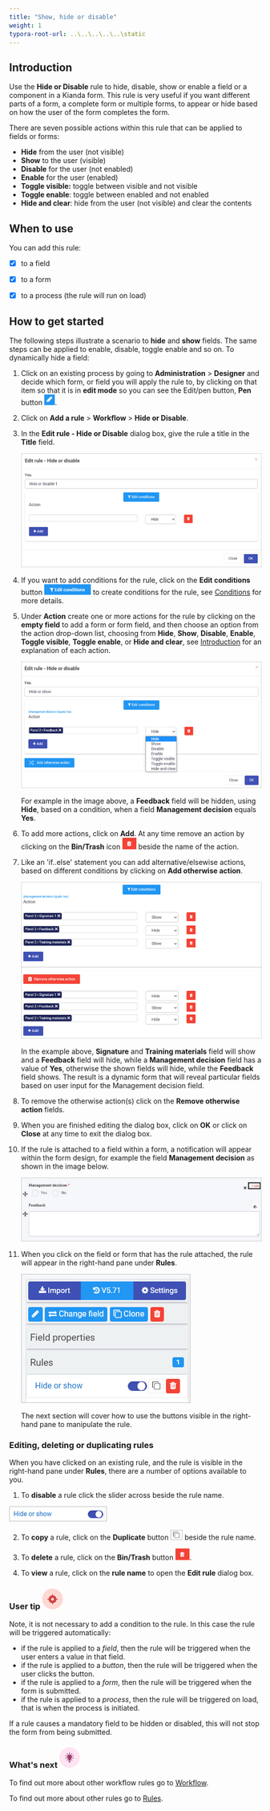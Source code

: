 ```yaml
---
title: "Show, hide or disable"
weight: 1
typora-root-url: ..\..\..\..\..\static
---
```


## Introduction ##

Use the **Hide or Disable** rule to hide, disable, show or enable a field or a component in a Kianda form. This rule is very useful if you want different parts of a form, a complete form or multiple forms, to appear or hide based on how the user of the form completes the form.  

There are seven possible actions within this rule that can be applied to fields or forms:

- **Hide** from the user (not visible)
- **Show** to the user (visible)
- **Disable** for the user (not enabled)
- **Enable** for the user (enabled)
- **Toggle visible:** toggle between visible and not visible
- **Toggle enable**: toggle between enabled and not enabled
- **Hide and clear**: hide from the user (not visible) and clear the contents



## When to use

You can add this rule:
- [x] to a field

- [x] to a form 

- [x] to a process (the rule will run on load)

  

## How to get started

The following steps illustrate a scenario to **hide** and **show** fields. The same steps can be applied to enable, disable, toggle enable and so on. To dynamically hide a field:

1. Click on an existing process by going to **Administration** > **Designer** and decide which form, or field you will apply the rule to, by clicking on that item so that it is in **edit mode** so you can see the Edit/pen button,  **Pen** button ![Pen button](/images/penicon.png).

2. Click on **Add a rule** > **Workflow** > **Hide or Disable**. 

3. In the **Edit rule - Hide or Disable** dialog box, give the rule a title in the **Title** field.

   ![Edit rule - Hide or Disable dialog box](/../content/docs/hide-or-disable.jpg)

4. If you want to add conditions for the rule, click on the **Edit conditions** button ![Edit conditions button](/images/editconditions.png) to create conditions for the rule, see [Conditions](/docs/platform/rules/general/add-conditions/) for more details.

5. Under **Action** create one or more actions for the rule by clicking on the **empty field** to add a form or form field, and then choose an option from the action drop-down list, choosing from **Hide**, **Show**, **Disable**, **Enable**, **Toggle visible**, **Toggle enable**, or **Hide and clear**, see [Introduction](#introduction) for an explanation of each action.

   ![Hide or disable example - Hide or show](/images/hide-example.jpg)

   For example in the image above, a **Feedback** field will be hidden, using **Hide**, based on a condition, when a field **Management decision** equals **Yes**.

6. To add more actions, click on **Add**. At any time remove an action by clicking on the **Bin/Trash** icon ![Bin/Trash button](/images/bin.png) beside the name of the action.

7. Like an 'if..else' statement you can add alternative/elsewise actions, based on different conditions by clicking on **Add otherwise action**.

   ![Hide or show example](/images/hide-or-show-example.jpg)

   In the example above, **Signature** and **Training materials** field will show and a **Feedback** field will hide, while a **Management decision** field has a value of **Yes**, otherwise the shown fields will hide, while the **Feedback** field shows. The result is a dynamic form that will reveal particular fields based on user input for the Management decision field. 

8. To remove the otherwise action(s) click on the **Remove otherwise action** fields.

9. When you are finished editing the dialog box, click on **OK** or click on **Close** at any time to exit the dialog box.

10. If the rule is attached to a field within a form, a notification will appear within the form design, for example the field **Management decision** as shown in the image below.

    ![Rule on a form field](/images/rule-in-form-example.jpg)

11. When you click on the field or form that has the rule attached, the rule will appear in the right-hand pane under **Rules**. 

    ![Hide or disable rule example](/images/hide-or-show-rule.jpg)

    The next section will cover how to use the buttons visible in the right-hand pane to manipulate the rule.



### Editing, deleting or duplicating rules

When you have clicked on an existing rule, and the rule is visible in the right-hand pane under **Rules**, there are a number of options available to you.

1. To **disable** a rule click the slider across beside the rule name. 

![Disable a rule](/images/disable-rule.jpg)

2. To **copy** a rule, click on the **Duplicate** button ![Duplicate button](/images/duplicate-button.jpg) beside the rule name. 

3. To **delete** a rule, click on the **Bin/Trash** button ![Bin/Trash button](/images/bin.png).

4. To **view** a rule, click on the **rule name** to open the **Edit rule** dialog box.



### User tip ![Target icon](/images/05.png) ###

Note, it is not necessary to add a condition to the rule.  In this case the rule will be triggered automatically:  
- if the rule is applied to a *field*, then the rule will be triggered when the user enters a value in that field.  
- if the rule is applied to a *button*, then the rule will be triggered when the user clicks the button.
- if the rule is applied to a *form*, then the rule will be triggered when the form is submitted.
- if the rule is applied to a *process*, then the rule will be triggered on load, that is when the process is initiated.

If a rule causes a mandatory field to be hidden or disabled, this will not stop the form from being submitted.



### What's next  ![Idea icon](/images/18.png) ###

To find out more about other workflow rules go to [Workflow](/docs/platform/rules/workflow/).

To find out more about other rules go to [Rules](/docs/platform/rules/).





